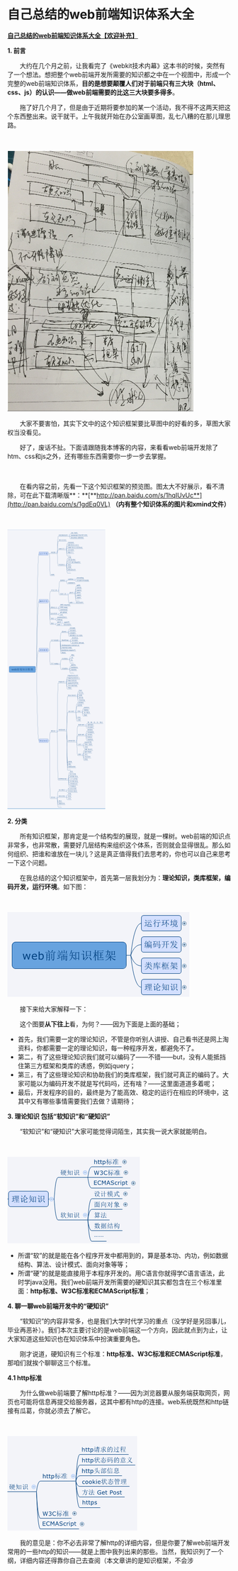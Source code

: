 # 自己总结的web前端知识体系大全

[**自己总结的web前端知识体系大全【欢迎补充】**](https://www.cnblogs.com/wangfupeng1988/p/4649709.html)

**1. 前言**

　　大约在几个月之前，让我看完了《webkit技术内幕》这本书的时候，突然有了一个想法。想把整个web前端开发所需要的知识都之中在一个视图中，形成一个完整的web前端知识体系，**目的是想要颠覆人们对于前端只有三大块（html、css、js）的认识——做web前端需要的比这三大块要多得多**。

　　拖了好几个月了，但是由于近期将要参加的某一个活动，我不得不这两天把这个东西整出来。说干就干。上午我就开始在办公室画草图，乱七八糟的在那儿理思路。

　　

![img](frontend-knowledge.assets/057565959248.png)

　　大家不要害怕，其实下文中的这个知识框架要比草图中的好看的多，草图大家权当没看见。

　　好了，废话不扯。下面请跟随我本博客的内容，来看看web前端开发除了htm、css和js之外，还有哪些东西需要你一步一步去掌握。

　　

　　在看内容之前，先看一下这个知识框架的预览图。图太大不好展示，看不清除，可在此下载清晰版**：**[**http://pan.baidu.com/s/1hqIUvUc**](http://pan.baidu.com/s/1gdEq0VL) **（内有整个知识体系的图片和xmind文件）**

　　

![img](frontend-knowledge.assets/850143914776.png)

**2. 分类**

　　所有知识框架，那肯定是一个结构型的展现，就是一棵树。web前端的知识点非常多，也非常散，需要好几层结构来组织这个体系，否则就会显得很乱。那么如何组织、把谁和谁放在一块儿？这是真正值得我们去思考的，你也可以自己来思考一下这个问题。

　　在我总结的这个知识框架中，首先第一层我划分为：**理论知识，类库框架，编码开发，运行环境**。如下图：

　　

![img](frontend-knowledge.assets/119217207735.png)

　　接下来给大家解释一下：

　　这个图要**从下往上**看，为何？——因为下面是上面的基础；

- 首先，我们需要一定的理论知识，不管是你听别人讲授、自己看书还是网上淘资料，你都需要一定的理论知识，每一种程序开发，都避免不了。
- 第二，有了这些理论知识我们就可以编码了——不错——but，没有人能抵挡住第三方框架和类库的诱惑，例如jquery；
- 第三，有了这些理论知识和协助我们的类库框架，我们就可真正的编码了。大家可能以为编码开发不就是写代码吗，还有啥？——这里面道道多着呢；
- 最后，开发程序的目的，最终是为了能高效、稳定的运行在相应的环境中，这其中又有哪些事情需要我们去做？请期待；

**3. 理论知识 包括“软知识”和“硬知识”**

　　“软知识”和“硬知识”大家可能觉得词陌生，其实我一说大家就能明白。

　　

![img](frontend-knowledge.assets/129259385742.png)

- 所谓“软”的就是能在各个程序开发中都用到的，算是基本功、内功，例如数据结构、算法、设计模式、面向对象等等；
- 所谓“硬”的就是能直接用于本程序开发的。用C语言你就得学C语言语法，此时学java没用。我们web前端开发所需要的硬知识其实都包含在三个标准里面：**http标准、W3C标准和ECMAScript标准**；

**4. 聊一聊web前端开发中的“硬知识”**

　　“软知识”的内容非常多，也是我们大学时代学习的重点（没学好是另回事儿，毕业再恶补）。我们本次主要讨论的是web前端这一个方向，因此就点到为止，让大家知道这些知识也在知识体系中扮演重要角色。

　　刚才说道，硬知识有三个标准：**http标准、W3C标准和ECMAScript标准**，那咱们就挨个聊聊这三个标准。

**4.1 http标准**

　　为什么做web前端要了解http标准？——因为浏览器要从服务端获取网页，网页也可能将信息再提交给服务器，这其中都有http的连接。web系统既然和http链接有瓜葛，你就必须去了解它。

　　

![img](frontend-knowledge.assets/135018295393.png)

　　我的意见是：你不必去非常了解http的详细内容，但是你要了解web前端开发常用的一些http的知识——就是上图中我列出来的那些。当然，我知识列了一个纲，详细内容还得靠你自己去查阅（本文章讲的是知识框架，不会涉